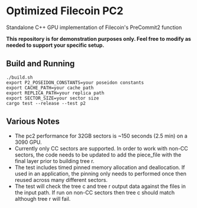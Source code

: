 
# Optimized Filecoin PC2
Standalone C++ GPU implementation of Filecoin's PreCommit2 function

**This repository is for demonstration purposes only. Feel free to modify as needed to support your specific setup.**

## Build and Running
```
./build.sh
export P2_POSEIDON_CONSTANTS=your poseidon constants
export CACHE_PATH=your cache path
export REPLICA_PATH=your replica path
export SECTOR_SIZE=your sector size
cargo test --release --test p2
```

## Various Notes
- The pc2 performance for 32GB sectors is ~150 seconds (2.5 min) on a 3090 GPU.
- Currently only CC sectors are supported. In order to work with non-CC sectors, the code needs to be updated to add the piece_file with the final layer prior to building tree r.
- The test includes timed pinned memory allocation and deallocation. If used in an application, the pinning only needs to performed once then reused across many different sectors.
- The test will check the tree c and tree r output data against the files in the input path. If run on non-CC sectors then tree c should match although tree r will fail.
